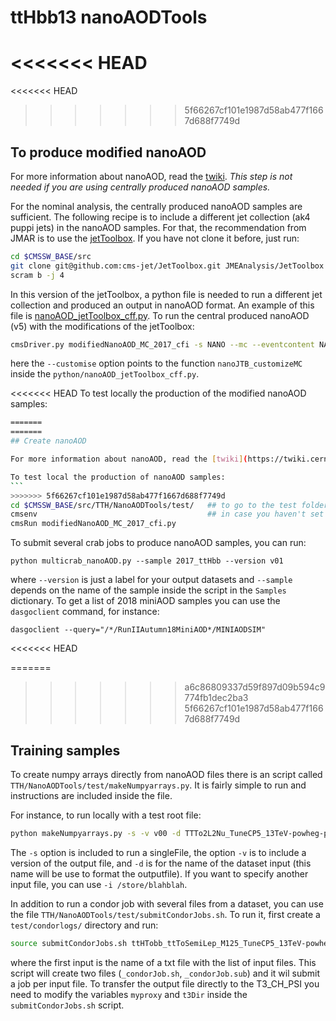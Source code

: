 # ttHbb13 nanoAODTools

<<<<<<< HEAD
=======
<<<<<<< HEAD
>>>>>>> 5f66267cf101e1987d58ab477f1667d688f7749d
## To produce modified nanoAOD

For more information about nanoAOD, read the [twiki](https://twiki.cern.ch/twiki/bin/view/CMSPublic/WorkBookNanoAOD). *This step is not needed if you are using centrally produced nanoAOD samples.*

For the nominal analysis, the centrally produced nanoAOD samples are sufficient. 
The following recipe is to include a different jet collection (ak4 puppi jets) in the nanoAOD samples. 
For that, the recommendation from JMAR is to use the [jetToolbox](https://twiki.cern.ch/twiki/bin/viewauth/CMS/JetToolbox). If you have not clone it before, just run:

~~~bash
cd $CMSSW_BASE/src
git clone git@github.com:cms-jet/JetToolbox.git JMEAnalysis/JetToolbox -b jetToolbox_102X_v2
scram b -j 4
~~~

In this version of the jetToolbox, a python file is needed to run a different jet collection and produced an output in nanoAOD format. 
An example of this file is [nanoAOD_jetToolbox_cff.py](python/nanoAOD_jetToolbox_cff.py). 
To run the central produced nanoAOD (v5) with the modifications of the jetToolbox:
~~~bash
cmsDriver.py modifiedNanoAOD_MC_2017_cfi -s NANO --mc --eventcontent NANOAODSIM --datatier NANOAODSIM   --conditions 102X_mc2017_realistic_v6 --era Run2_2017,run2_nanoAOD_94XMiniAODv2 --customise_commands="process.add_(cms.Service('InitRootHandlers', EnableIMT = cms.untracked.bool(False)))" --filein=/store/mc/RunIIFall17MiniAODv2/ttHTobb_ttToSemiLep_M125_TuneCP5_13TeV-powheg-pythia8/MINIAODSIM/PU2017_12Apr2018_94X_mc2017_realistic_v14-v1/10000/E40C4367-E4AE-E811-B96D-FA163E4CF25C.root --customise TTH/NanoAODTools/nanoAOD_jetToolbox_cff.nanoJTB_customizeMC -n 10
~~~
here the `--customise` option points to the function `nanoJTB_customizeMC` inside the `python/nanoAOD_jetToolbox_cff.py`.


<<<<<<< HEAD
To test locally the production of the modified nanoAOD samples:
~~~bash
=======
=======
## Create nanoAOD

For more information about nanoAOD, read the [twiki](https://twiki.cern.ch/twiki/bin/view/CMSPublic/WorkBookNanoAOD). *This step is not needed if you are using centrally produced nanoAOD samples.*

To test local the production of nanoAOD samples:
```
>>>>>>> 5f66267cf101e1987d58ab477f1667d688f7749d
cd $CMSSW_BASE/src/TTH/NanoAODTools/test/   ## to go to the test folder
cmsenv                                      ## in case you haven't set the CMSSW environment
cmsRun modifiedNanoAOD_MC_2017_cfi.py
~~~


To submit several crab jobs to produce nanoAOD samples, you can run:
```
python multicrab_nanoAOD.py --sample 2017_ttHbb --version v01 
```
where `--version` is just a label for your output datasets and `--sample` depends on the name of the sample inside the script in the `Samples` dictionary. To get a list of 2018 miniAOD samples you can use the `dasgoclient` command, for instance:
```
dasgoclient --query="/*/RunIIAutumn18MiniAOD*/MINIAODSIM"
```
<<<<<<< HEAD

=======
>>>>>>> a6c86809337d59f897d09b594c9774fb1dec2ba3
>>>>>>> 5f66267cf101e1987d58ab477f1667d688f7749d
## Training samples

To create numpy arrays directly from nanoAOD files there is an script called `TTH/NanoAODTools/test/makeNumpyarrays.py`. It is fairly simple to run and instructions are included inside the file. 

For instance, to run locally with a test root file:
```bash
python makeNumpyarrays.py -s -v v00 -d TTTo2L2Nu_TuneCP5_13TeV-powheg-pythia8
```
The `-s` option is included to run a singleFile, the option `-v` is to include a version of the output file, and `-d` is for the name of the dataset input (this name will be use to format the outputfile). If you want to specify another input file, you can use `-i /store/blahblah`. 

In addition to run a condor job with several files from a dataset, you can use the file `TTH/NanoAODTools/test/submitCondorJobs.sh`. To run it, first create a `test/condorlogs/` directory and run:

```bash
source submitCondorJobs.sh ttHTobb_ttToSemiLep_M125_TuneCP5_13TeV-powheg-pythia8
```
where the first input is the name of a txt file with the list of input files. This script will create two files (`_condorJob.sh`, `_condorJob.sub`) and it wil submit a job per input file. To transfer the output file directly to the T3_CH_PSI you need to modify the variables `myproxy` and `t3Dir` inside the `submitCondorJobs.sh` script.

